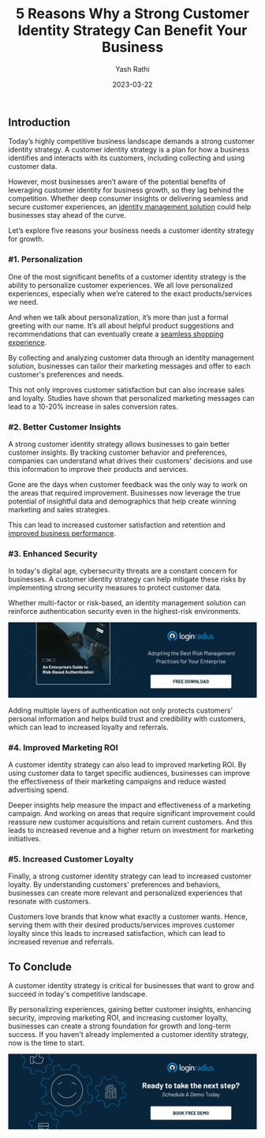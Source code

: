 ﻿---
title: "5 Reasons Why a Strong Customer Identity Strategy Can Benefit Your Business"
date: "2023-03-22"
coverImage: "customer-idntity.webp"
tags: ["customer identity management","data security","cx"]
author: "Yash Rathi"
description: "Whether deep consumer insights or delivering seamless and secure customer experiences, an identity management solution could help businesses stay ahead of the curve. Let’s uncover some of the top reasons your business needs an identity strategy."
metatitle: "5 Reasons Why Your Business Needs Customer Identity Strategy"
---
## Introduction

Today’s highly competitive business landscape demands a strong customer identity strategy. A customer identity strategy is a plan for how a business identifies and interacts with its customers, including collecting and using customer data. 

However, most businesses aren’t aware of the potential benefits of leveraging customer identity for business growth, so they lag behind the competition. Whether deep consumer insights or delivering seamless and secure customer experiences, an [identity management solution](https://www.loginradius.com/blog/identity/scale-business-with-identity-management/) could help businesses stay ahead of the curve. 

Let’s explore five reasons your business needs a customer identity strategy for growth. 

### #1. Personalization

One of the most significant benefits of a customer identity strategy is the ability to personalize customer experiences.  We all love personalized experiences, especially when we’re catered to the exact products/services we need. 

And when we talk about personalization, it’s more than just a formal greeting with our name. It’s all about helpful product suggestions and recommendations that can eventually create a [seamless shopping experience](https://www.loginradius.com/blog/growth/improve-customer-experience-ecommerce/). 

By collecting and analyzing customer data through an identity management solution, businesses can tailor their marketing messages and offer to each customer's preferences and needs. 

This not only improves customer satisfaction but can also increase sales and loyalty. Studies have shown that personalized marketing messages can lead to a 10-20% increase in sales conversion rates.

### #2. Better Customer Insights

A strong customer identity strategy allows businesses to gain better customer insights. By tracking customer behavior and preferences, companies can understand what drives their customers' decisions and use this information to improve their products and services. 

Gone are the days when customer feedback was the only way to work on the areas that required improvement. Businesses now leverage the true potential of insightful data and demographics that help create winning marketing and sales strategies. 

This can lead to increased customer satisfaction and retention and [improved business performance](https://www.loginradius.com/blog/identity/scale-business-with-identity-management/).

### #3. Enhanced Security

In today's digital age, cybersecurity threats are a constant concern for businesses. A customer identity strategy can help mitigate these risks by implementing strong security measures to protect customer data. 

Whether multi-factor or risk-based, an identity management solution can reinforce authentication security even in the highest-risk environments. 

[![GD-to-RBA](GD-to-RBA.webp)](https://www.loginradius.com/resource/an-enterprises-guide-to-risk-based-authentication/)

Adding multiple layers of authentication not only protects customers' personal information and helps build trust and credibility with customers, which can lead to increased loyalty and referrals.

### #4. Improved Marketing ROI

A customer identity strategy can also lead to improved marketing ROI. By using customer data to target specific audiences, businesses can improve the effectiveness of their marketing campaigns and reduce wasted advertising spend. 

Deeper insights help measure the impact and effectiveness of a marketing campaign. And working on areas that require significant improvement could reassure new customer acquisitions and retain current customers. And this leads to increased revenue and a higher return on investment for marketing initiatives.

### #5. Increased Customer Loyalty

Finally, a strong customer identity strategy can lead to increased customer loyalty. By understanding customers' preferences and behaviors, businesses can create more relevant and personalized experiences that resonate with customers. 

Customers love brands that know what exactly a customer wants. Hence, serving them with their desired products/services improves customer loyalty since this leads to increased satisfaction, which can lead to increased revenue and referrals.

## To Conclude 

A customer identity strategy is critical for businesses that want to grow and succeed in today's competitive landscape. 

By personalizing experiences, gaining better customer insights, enhancing security, improving marketing ROI, and increasing customer loyalty, businesses can create a strong foundation for growth and long-term success. If you haven't already implemented a customer identity strategy, now is the time to start.

[![book-a-demo-Consultation](../../assets/book-a-demo-loginradius.webp)](https://www.loginradius.com/contact-us?utm_source=blog&utm_medium=web&utm_campaign=reasons-business-needs-customer-identity-strategy)